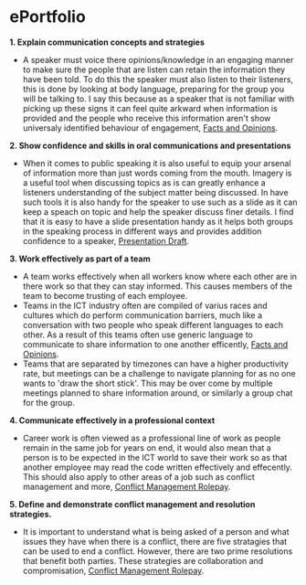 # ePortfolio
**1. Explain communication concepts and strategies**
  - A speaker must voice there opinions/knowledge in an engaging manner to make sure the people that are listen can retain the information they have been told. To do this the speaker must also listen to their listeners, this is done by looking at body language, preparing for the group you will be talking to. I say this because as a speaker that is not familiar with picking up these signs it can feel quite arkward when information is provided and the people who receive this information aren't show universaly identified behaviour of engagement, [Facts and Opinions](https://github.com/FlashBangAU/ePortfolio/blob/main/Week%203%20Facts%20and%20Opinion.docx).

**2. Show confidence and skills in oral communications and presentations**
  - When it comes to public speaking it is also useful to equip your arsenal of information more than just words coming from the mouth. Imagery is a useful tool when discussing topics as is can greatly enhance a listeners understanding of the subject matter being discussed. In have such tools it is also handy for the speaker to use such as a slide as it can keep a speach on topic and help the speaker discuss finer details. I find that it is easy to have a slide presentation handy as it helps both groups in the speaking process in different ways and provides addition confidence to a speaker, [Presentation Draft](https://github.com/FlashBangAU/ePortfolio/blob/main/presentation%20draft%201.pptx).

**3. Work effectively as part of a team**
  - A team works effectively when all workers know where each other are in there work so that they can stay informed. This causes members of the team to become trusting of each employee. 
  - Teams in the ICT industry often are compiled of varius races and cultures which do perform communication barriers, much like a conversation with two people who speak different languages to each other. As a result of this teams often use generic language to communicate to share information to one another efficently, [Facts and Opinions](https://github.com/FlashBangAU/ePortfolio/blob/main/Week%203%20Facts%20and%20Opinion.docx).
  - Teams that are separated by timezones can have a higher productivity rate, but meetings can be a challenge to navigate planning for as no one wants to 'draw the short stick'. This may be over come by multiple meetings planned to share information around, or similarly a group chat for the group.

**4. Communicate effectively in a professional context**
  - Career work is often viewed as a professional line of work as people remain in the same job for years on end, it would also mean that a person is to be expected in the ICT world to save their work so as that another employee may read the code written effectively and effecently. This should also apply to other areas of a job such as conflict management and more, [Conflict Management Rolepay](https://github.com/FlashBangAU/ePortfolio/blob/main/Conflict%20Rolepay%20(1).docx).

**5. Define and demonstrate conflict management and resolution strategies.**
  - It is important to understand what is being asked of a person and what issues they have when there is a conflict, there are five stratagies that can be used to end a conflict. However, there are two prime resolutions that benefit both parties. These strategies are collaboration and compromisation, [Conflict Management Rolepay](https://github.com/FlashBangAU/ePortfolio/blob/main/Conflict%20Rolepay%20(1).docx).
